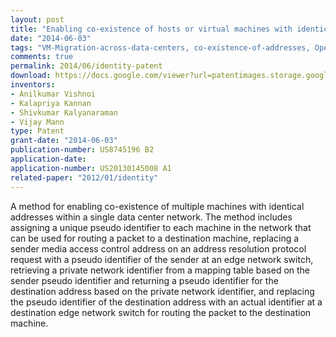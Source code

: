 ```yaml
---
layout: post
title: "Enabling co-existence of hosts or virtual machines with identical addresses"
date: "2014-06-03"
tags: "VM-Migration-across-data-centers, co-existence-of-addresses, OpenFlow, Multi-tenancy, SDN"
comments: true
permalink: 2014/06/identity-patent
download: https://docs.google.com/viewer?url=patentimages.storage.googleapis.com/pdfs/US8745196.pdf
inventors:
- Anilkumar Vishnoi
- Kalapriya Kannan
- Shivkumar Kalyanaraman
- Vijay Mann
type: Patent
grant-date: "2014-06-03"
publication-number: US8745196 B2
application-date:
application-number: US20130145008 A1
related-paper: "2012/01/identity"
---
```


A method for enabling co-existence of multiple machines with identical addresses within a single data center network. The method includes assigning a unique pseudo identifier to each machine in the network that can be used for routing a packet to a destination machine, replacing a sender media access control address on an address resolution protocol request with a pseudo identifier of the sender at an edge network switch, retrieving a private network identifier from a mapping table based on the sender pseudo identifier and returning a pseudo identifier for the destination address based on the private network identifier, and replacing the pseudo identifier of the destination address with an actual identifier at a destination edge network switch for routing the packet to the destination machine.
